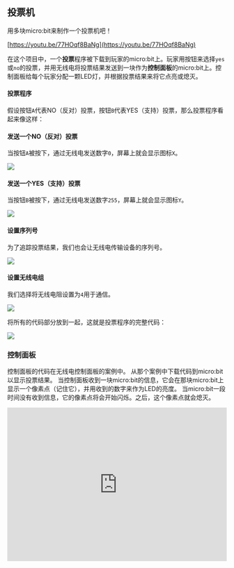 ## 投票机

用多块micro:bit来制作一个投票机吧！

[https://youtu.be/77HOqf8BaNg](https://youtu.be/77HOqf8BaNg)

在这个项目中，一个**投票**程序被下载到玩家的micro:bit上。玩家用按钮来选择`yes`或`no`的投票，并用无线电将投票结果发送到一块作为**控制面板**的micro:bit上。控制面板给每个玩家分配一颗LED灯，并根据投票结果来将它点亮或熄灭。

#### 投票程序
假设按钮`A`代表NO（反对）投票，按钮`B`代表YES（支持）投票，那么投票程序看起来像这样：

#### 发送一个NO（反对）投票
当按钮`A`被按下，通过无线电发送数字`0`，屏幕上就会显示图标`X`。

![](https://i.imgur.com/Fax3S6P.png)

#### 发送一个YES（支持）投票
当按钮`B`被按下，通过无线电发送数字`255`，屏幕上就会显示图标`Y`。

![](https://i.imgur.com/xfr9srN.png)

#### 设置序列号
为了追踪投票结果，我们也会让无线电传输设备的序列号。

![](https://i.imgur.com/imV728b.png)

#### 设置无线电组
我们选择将无线电阻设置为`4`用于通信。

![](https://i.imgur.com/hRvSznV.png)

将所有的代码部分放到一起，这就是投票程序的完整代码：

![](https://i.imgur.com/UYsuqkl.png)

### 控制面板

控制面板的代码在无线电控制面板的案例中。
从那个案例中下载代码到micro:bit以显示投票结果。
当控制面板收到一块micro:bit的信息，它会在那块micro:bit上显示一个像素点（记住它），并用收到的数字来作为LED的亮度。
当micro:bit一段时间没有收到信息，它的像素点将会开始闪烁。之后，这个像素点就会熄灭。

<div style="position:relative;height:0;padding-bottom:70%;overflow:hidden;"><iframe style="position:absolute;top:0;left:0;width:100%;height:100%;" src="https://makecode.microbit.org/#pub:_cyA0wJioC4mp" frameborder="0" sandbox="allow-popups allow-forms allow-scripts allow-same-origin"></iframe></div>
